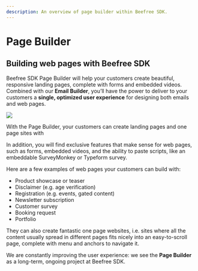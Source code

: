 ```yaml
---
description: An overview of page builder within Beefree SDK.
---
```


# Page Builder

## Building web pages with Beefree SDK <a href="#building-web-pages-with-beefree-sdk" id="building-web-pages-with-beefree-sdk"></a>

Beefree SDK Page Builder will help your customers create beautiful, responsive landing pages, complete with forms and embedded videos. Combined with our **Email Builder**, you’ll have the power to deliver to your customers a **single, optimized user experience** for designing both emails and web pages.

![](https://docs.beefree.io/wp-content/uploads/2020/03/Page-Builder.jpg)

With the Page Builder, your customers can create landing pages and one page sites with

In addition, you will find exclusive features that make sense for web pages, such as forms, embedded videos, and the ability to paste scripts, like an embeddable SurveyMonkey or Typeform survey.

Here are a few examples of web pages your customers can build with:

* Product showcase or teaser
* Disclaimer (e.g. age verification)
* Registration (e.g. events, gated content)
* Newsletter subscription
* Customer survey
* Booking request
* Portfolio

They can also create fantastic one page websites, i.e. sites where all the content usually spread in different pages fits nicely into an easy-to-scroll page, complete with menu and anchors to navigate it.

We are constantly improving the user experience: we see the **Page Builder** as a long-term, ongoing project at Beefree SDK.
